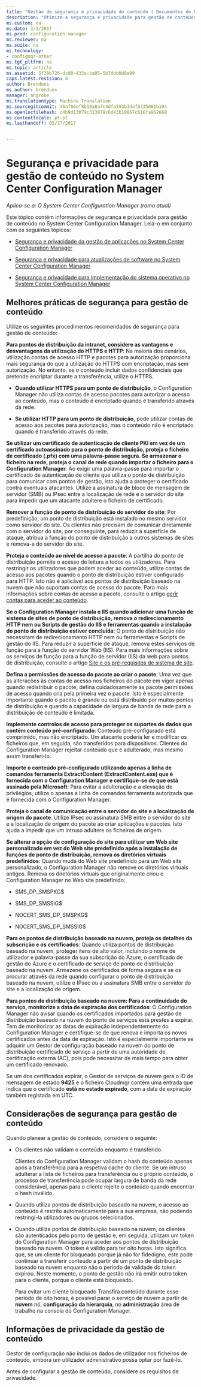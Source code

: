 ```yaml
---
title: "Gestão de segurança e privacidade do conteúdo | Documentos do Microsoft"
description: "Otimize a segurança e privacidade para gestão de conteúdo no System Center Configuration Manager."
ms.custom: na
ms.date: 3/1/2017
ms.prod: configuration-manager
ms.reviewer: na
ms.suite: na
ms.technology:
- configmgr-other
ms.tgt_pltfrm: na
ms.topic: article
ms.assetid: 5f38b726-dc00-433a-ba05-5b7dbb0d8e99
caps.latest.revision: 8
author: Brenduns
ms.author: brenduns
manager: angrobe
ms.translationtype: Machine Translation
ms.sourcegitcommit: 46af86ef8b18a8a7c4dfa593b3daf8235081b104
ms.openlocfilehash: c4b9d13079c313879c6d43b10867c616fa962668
ms.contentlocale: pt-pt
ms.lasthandoff: 05/17/2017


---
```

# <a name="security-and-privacy-for-content-management-for-system-center-configuration-manager"></a>Segurança e privacidade para gestão de conteúdo no System Center Configuration Manager

*Aplica-se a: O System Center Configuration Manager (ramo atual)*

Este tópico contém informações de segurança e privacidade para gestão de conteúdo no System Center Configuration Manager. Leia-o em conjunto com os seguintes tópicos:  

-   [Segurança e privacidade da gestão de aplicações no System Center Configuration Manager](../../../apps/plan-design/security-and-privacy-for-application-management.md)  

-   [Segurança e privacidade para atualizações de software no System Center Configuration Manager](/sccm/sum/plan-design/security-and-privacy-for-software-updates)  

-   [Segurança e privacidade para implementação do sistema operativo no System Center Configuration Manager](../../../osd/plan-design/security-and-privacy-for-operating-system-deployment.md)  

##  <a name="BKMK_Security_ContentManagement"></a> Melhores práticas de segurança para gestão de conteúdo  
 Utilize os seguintes procedimentos recomendados de segurança para gestão de conteúdo:  

 **Para pontos de distribuição da intranet, considere as vantagens e desvantagens da utilização do HTTPS e HTTP**: Na maioria dos cenários, utilização contas de acesso HTTP e pacotes para autorização proporciona mais segurança do que a utilização do HTTPS com encriptação, mas sem autorização. No entanto, se o conteúdo incluir dados confidenciais que pretende encriptar durante a transferência, utilize o HTTPS.  

-   **Quando utilizar HTTPS para um ponto de distribuição**, o Configuration Manager não utiliza contas de acesso pacotes para autorizar o acesso ao conteúdo, mas o conteúdo é encriptado quando é transferido através da rede.  

-   **Se utilizar HTTP para um ponto de distribuição**, pode utilizar contas de acesso aos pacotes para autorização, mas o conteúdo não é encriptado quando é transferido através da rede.  


**Se utilizar um certificado de autenticação de cliente PKI em vez de um certificado autoassinado para o ponto de distribuição, proteja o ficheiro de certificado (.pfx) com uma palavra-passe segura. Se armazenar o ficheiro na rede, proteja o canal de rede quando importar o ficheiro para o Configuration Manager**: Ao exigir uma palavra-passe para importar o certificado de autenticação de cliente que utiliza o ponto de distribuição para comunicar com pontos de gestão, isto ajuda a proteger o certificado contra eventuais atacantes. Utilize a assinatura de bloco de mensagem de servidor (SMB) ou IPsec entre a localização de rede e o servidor do site para impedir que um atacante adultere o ficheiro de certificado.  

**Remover a função de ponto de distribuição do servidor do site**: Por predefinição, um ponto de distribuição está instalado no mesmo servidor como servidor do site. Os clientes não precisam de comunicar diretamente com o servidor do site; por conseguinte, para reduzir a superfície de ataque, atribua a função do ponto de distribuição a outros sistemas de sites e remova-a do servidor do site.  

**Proteja o conteúdo ao nível de acesso a pacote**: A partilha do ponto de distribuição permite o acesso de leitura a todos os utilizadores. Para restringir os utilizadores que podem aceder ao conteúdo, utilize contas de acesso aos pacotes quando o ponto de distribuição estiver configurado para HTTP. Isto não é aplicável aos pontos de distribuição baseado na nuvem que não suportam contas de acesso do pacote. Para mais informações sobre contas de acesso a pacote, consulte o artigo [gerir contas para aceder ao conteúdo](../../../core/plan-design/hierarchy/manage-accounts-to-access-content.md).


**Se o Configuration Manager instala o IIS quando adicionar uma função de sistema de sites de ponto de distribuição, remova o redirecionamento HTTP nem ou Scripts de gestão do IIS e ferramentas quando a instalação do ponto de distribuição estiver concluída**: O ponto de distribuição não necessitam de redirecionamento HTTP nem ou ferramentas e Scripts de gestão do IIS. Para reduzir a superfície de ataque, remova estes serviços de função para a função do servidor Web (IIS).  Para mais informações sobre os serviços de função para a função de servidor (IIS) da web para pontos de distribuição, consulte o artigo [Site e os pré-requisitos de sistema de site](/sccm/core/plan-design/configs/site-and-site-system-prerequisites).  

**Defina a permissões de acesso do pacote ao criar o pacote**: Uma vez que as alterações às contas de acesso nos ficheiros do pacote em vigor apenas quando redistribuir o pacote, defina cuidadosamente as pacote permissões de acesso quando cria pela primeira vez o pacote. Isto é especialmente importante quando o pacote é grande ou está distribuído por muitos pontos de distribuição e quando a capacidade de largura de banda de rede para a distribuição de conteúdo é limitada.  

**Implemente controlos de acesso para proteger os suportes de dados que contêm conteúdo pré-configurado**: Conteúdo pré-configurado está comprimido, mas não encriptado. Um atacante poderia ler e modificar os ficheiros que, em seguida, são transferidos para dispositivos. Clientes do Configuration Manager rejeitar conteúdo que é adulterado, mas mesmo assim transferi-lo.  

**Importe o conteúdo pré-configurado utilizando apenas a linha de comandos ferramenta ExtractContent (ExtractContent.exe) que é fornecida com o Configuration Manager e certifique-se de que está assinado pela Microsoft**: Para evitar a adulteração e a elevação de privilégios, utilize o apenas a linha de comandos ferramenta autorizada que é fornecida com o Configuration Manager.  

**Proteja o canal de comunicação entre o servidor do site e a localização de origem do pacote**: Utilize IPsec ou assinatura SMB entre o servidor do site e a localização de origem do pacote ao criar aplicações e pacotes. Isto ajuda a impedir que um intruso adultere os ficheiros de origem.  

**Se alterar a opção de configuração do site para utilizar um Web site personalizado em vez do Web site predefinido após a instalação de funções de ponto de distribuição, remova os diretórios virtuais predefinidos**: Quando muda do Web site predefinido para um Web site personalizado, o Configuration Manager não remove os diretórios virtuais antigos. Remova os diretórios virtuais que originalmente criou o Configuration Manager no Web site predefinido:  

-   SMS_DP_SMSPKG$  

-   SMS_DP_SMSSIG$  

-   NOCERT_SMS_DP_SMSPKG$  

-   NOCERT_SMS_DP_SMSSIG$  

**Para os pontos de distribuição baseado na nuvem, proteja os detalhes da subscrição e os certificados**: Quando utiliza pontos de distribuição baseado na nuvem, proteger itens de alto valor, incluindo o nome de utilizador e palavra-passe da sua subscrição do Azure, o certificado de gestão do Azure e o certificado de serviço de ponto de distribuição baseado na nuvem. Armazene os certificados de forma segura e se os procurar através da rede quando configurar o ponto de distribuição baseado na nuvem, utilize o IPsec ou a assinatura SMB entre o servidor do site e a localização de origem.  

**Para pontos de distribuição baseado na nuvem: Para a continuidade do serviço, monitorize a data de expiração dos certificados**: O Configuration Manager não avisar quando os certificados importados para gestão de distribuição baseado na nuvem do ponto de serviços está prestes a expirar. Tem de monitorizar as datas de expiração independentemente do Configuration Manager e certifique-se de que renova e importa os novos certificados antes da data de expiração. Isto é especialmente importante se adquirir um Gestor de configuração baseado na nuvem do ponto de distribuição certificado de serviço a partir de uma autoridade de certificação externa (AC), pois pode necessitar de mais tempo para obter um certificado renovado.  

 Se um dos certificados expirar, o Gestor de serviços de nuvem gera o ID de mensagem de estado **9425** e o ficheiro Cloudmgr contém uma entrada que indica que o certificado **está no estado expirado**, com a data de expiração também registada em UTC.  

## <a name="security-considerations-for-content-management"></a>Considerações de segurança para gestão de conteúdo  
Quando planear a gestão de conteúdo, considere o seguinte:  

-   Os clientes não validam o conteúdo enquanto é transferido.  

     Clientes do Configuration Manager validam o hash do conteúdo apenas após a transferência para a respetiva cache do cliente. Se um intruso adulterar a lista de ficheiros para transferência ou o próprio conteúdo, o processo de transferência pode ocupar largura de banda da rede considerável, apenas para o cliente rejeite o conteúdo quando encontrar o hash inválido.  

-   Quando utiliza pontos de distribuição baseado na nuvem, o acesso ao conteúdo é restrito automaticamente para a sua empresa, não podendo restringi-la utilizadores ou grupos selecionados.  

-   Quando utiliza pontos de distribuição baseado na nuvem, os clientes são autenticados pelo ponto de gestão e, em seguida, utilizam um token do Configuration Manager para aceder aos pontos de distribuição baseado na nuvem. O token é válido para ter oito horas. Isto significa que, se um cliente for bloqueado porque já não for fidedigno, este pode continuar a transferir conteúdo a partir de um ponto de distribuição baseado na nuvem enquanto não o período de validade do token expirou. Neste momento, o ponto de gestão não irá emitir outro token para o cliente, porque o cliente está bloqueado.  

     Para evitar um cliente bloqueado Transfira conteúdo durante esse período de oito horas, é possível parar o serviço de nuvem a partir de **nuvem** nó, **configuração da hierarquia**, no **administração** área de trabalho na consola do Configuration Manager.  

##  <a name="BKMK_Privacy_ContentManagement"></a> Informações de privacidade da gestão de conteúdo  
 Gestor de configuração não inclui os dados de utilizador nos ficheiros de conteúdo, embora um utilizador administrativo possa optar por fazê-lo.  

 Antes de configurar a gestão de conteúdo, considere os requisitos de privacidade.  

